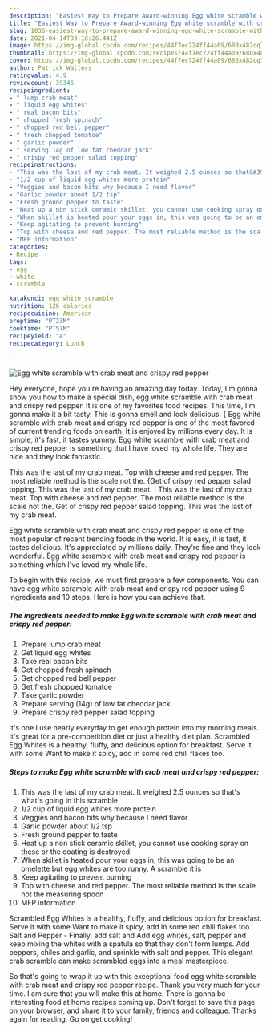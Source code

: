 ```yaml
---
description: "Easiest Way to Prepare Award-winning Egg white scramble with crab meat and crispy red pepper"
title: "Easiest Way to Prepare Award-winning Egg white scramble with crab meat and crispy red pepper"
slug: 1036-easiest-way-to-prepare-award-winning-egg-white-scramble-with-crab-meat-and-crispy-red-pepper
date: 2021-04-14T03:18:26.441Z
image: https://img-global.cpcdn.com/recipes/44f7ec724ff44a09/680x482cq70/egg-white-scramble-with-crab-meat-and-crispy-red-pepper-recipe-main-photo.jpg
thumbnail: https://img-global.cpcdn.com/recipes/44f7ec724ff44a09/680x482cq70/egg-white-scramble-with-crab-meat-and-crispy-red-pepper-recipe-main-photo.jpg
cover: https://img-global.cpcdn.com/recipes/44f7ec724ff44a09/680x482cq70/egg-white-scramble-with-crab-meat-and-crispy-red-pepper-recipe-main-photo.jpg
author: Patrick Walters
ratingvalue: 4.9
reviewcount: 39346
recipeingredient:
- " lump crab meat"
- " liquid egg whites"
- " real bacon bits"
- " chopped fresh spinach"
- " chopped red bell pepper"
- " fresh chopped tomatoe"
- " garlic powder"
- " serving 14g of low fat cheddar jack"
- " crispy red pepper salad topping"
recipeinstructions:
- "This was the last of my crab meat. It weighed 2.5 ounces so that&#39;s what&#39;s going in this scramble"
- "1/2 cup of liquid egg whites more protein"
- "Veggies and bacon bits why because I need flavor"
- "Garlic powder about 1/2 tsp"
- "Fresh ground pepper to taste"
- "Heat up a non stick ceramic skillet, you cannot use cooking spray on these or the coating is destroyed."
- "When skillet is heated pour your eggs in, this was going to be an omelette but egg whites are too runny. A scramble it is"
- "Keep agitating to prevent burning"
- "Top with cheese and red pepper. The most reliable method is the scale not the measuring spoon"
- "MFP information"
categories:
- Recipe
tags:
- egg
- white
- scramble

katakunci: egg white scramble 
nutrition: 126 calories
recipecuisine: American
preptime: "PT23M"
cooktime: "PT57M"
recipeyield: "4"
recipecategory: Lunch

---
```



![Egg white scramble with crab meat and crispy red pepper](https://img-global.cpcdn.com/recipes/44f7ec724ff44a09/680x482cq70/egg-white-scramble-with-crab-meat-and-crispy-red-pepper-recipe-main-photo.jpg)

Hey everyone, hope you're having an amazing day today. Today, I'm gonna show you how to make a special dish, egg white scramble with crab meat and crispy red pepper. It is one of my favorites food recipes. This time, I'm gonna make it a bit tasty. This is gonna smell and look delicious.
{
Egg white scramble with crab meat and crispy red pepper is one of the most favored of current trending foods on earth. It is enjoyed by millions every day. It is simple, it's fast, it tastes yummy. Egg white scramble with crab meat and crispy red pepper is something that I have loved my whole life. They are nice and they look fantastic.

This was the last of my crab meat. Top with cheese and red pepper. The most reliable method is the scale not the. {Get of crispy red pepper salad topping. This was the last of my crab meat.
|
This was the last of my crab meat. Top with cheese and red pepper. The most reliable method is the scale not the. Get of crispy red pepper salad topping. This was the last of my crab meat.

Egg white scramble with crab meat and crispy red pepper is one of the most popular of recent trending foods in the world. It is easy, it is fast, it tastes delicious. It's appreciated by millions daily. They're fine and they look wonderful. Egg white scramble with crab meat and crispy red pepper is something which I've loved my whole life.


To begin with this recipe, we must first prepare a few components. You can have egg white scramble with crab meat and crispy red pepper using 9 ingredients and 10 steps. Here is how you can achieve that.

<!--inarticleads1-->

##### The ingredients needed to make Egg white scramble with crab meat and crispy red pepper:

1. Prepare  lump crab meat
1. Get  liquid egg whites
1. Take  real bacon bits
1. Get  chopped fresh spinach
1. Get  chopped red bell pepper
1. Get  fresh chopped tomatoe
1. Take  garlic powder
1. Prepare  serving (14g) of low fat cheddar jack
1. Prepare  crispy red pepper salad topping


It&#39;s one I use nearly everyday to get enough protein into my morning meals. It&#39;s great for a pre-competition diet or just a healthy diet plan. Scrambled Egg Whites is a healthy, fluffy, and delicious option for breakfast. Serve it with some Want to make it spicy, add in some red chili flakes too. 

<!--inarticleads2-->

##### Steps to make Egg white scramble with crab meat and crispy red pepper:

1. This was the last of my crab meat. It weighed 2.5 ounces so that&#39;s what&#39;s going in this scramble
1. 1/2 cup of liquid egg whites more protein
1. Veggies and bacon bits why because I need flavor
1. Garlic powder about 1/2 tsp
1. Fresh ground pepper to taste
1. Heat up a non stick ceramic skillet, you cannot use cooking spray on these or the coating is destroyed.
1. When skillet is heated pour your eggs in, this was going to be an omelette but egg whites are too runny. A scramble it is
1. Keep agitating to prevent burning
1. Top with cheese and red pepper. The most reliable method is the scale not the measuring spoon
1. MFP information


Scrambled Egg Whites is a healthy, fluffy, and delicious option for breakfast. Serve it with some Want to make it spicy, add in some red chili flakes too. Salt and Pepper - Finally, add salt and Add egg whites, salt, pepper and keep mixing the whites with a spatula so that they don&#39;t form lumps. Add peppers, chiles and garlic, and sprinkle with salt and pepper. This elegant crab scramble can make scrambled eggs into a meal masterpiece. 

So that's going to wrap it up with this exceptional food egg white scramble with crab meat and crispy red pepper recipe. Thank you very much for your time. I am sure that you will make this at home. There is gonna be interesting food at home recipes coming up. Don't forget to save this page on your browser, and share it to your family, friends and colleague. Thanks again for reading. Go on get cooking!
